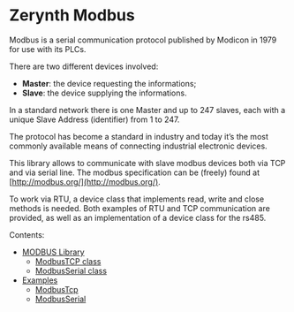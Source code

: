 # Zerynth Modbus

<!-- The text you write here will appear in the first doc page. (This is just a comment, will not be rendered) -->
Modbus is a serial communication protocol published by Modicon in 1979 for use with its PLCs.

There are two different devices involved:


* **Master**: the device requesting the informations;
* **Slave**: the device supplying the informations.

In a standard network there is one Master and up to 247 slaves, each with a unique Slave Address (identifier) from 1 to 247.

The protocol has become a standard in industry and today it’s the most commonly available means of connecting industrial electronic devices.

This library allows to communicate with slave modbus devices both via TCP and via serial line. The modbus specification can be (freely) found at [http://modbus.org/](http://modbus.org/).

To work via RTU, a device class that implements read, write and close methods is needed. Both examples of RTU and TCP communication are provided, as well as an implementation of a device class for the rs485.

Contents:


* [MODBUS Library](https://docs.zerynth.com/latest/official/lib.zerynth.modbus/docs/official_lib.zerynth.modbus_modbus.html)
    * [ModbusTCP class](https://docs.zerynth.com/latest/official/lib.zerynth.modbus/docs/official_lib.zerynth.modbus_modbus.html#modbustcp-class)
    * [ModbusSerial class](https://docs.zerynth.com/latest/official/lib.zerynth.modbus/docs/official_lib.zerynth.modbus_modbus.html#modbusserial-class)
* [Examples](https://docs.zerynth.com/latest/official/lib.zerynth.modbus/examples/examples.html)
    * [ModbusTcp](https://docs.zerynth.com/latest/official/lib.zerynth.modbus/examples/examples.html#modbustcp)
    * [ModbusSerial](https://docs.zerynth.com/latest/official/lib.zerynth.modbus/examples/examples.html#modbusserial)